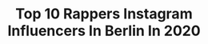 ---
title: Top 10 Rappers Instagram Influencers In Berlin In 2020
description: >-
  Find top rappers Instagram influencers in Berlin in 2020. Most popular hashtags: #rap #berlin #rapper #deutschrap.
platform: Instagram
profiles:
  - username: "djcraftkiz"
    fullname: >-
      Sil-Yan Bori
    location: "Germany"
    followers: 20752
    engagement: 263
    commentsToLikes: 0.017381
    id: ck5pzvwqz30bk0i119tnz42zy
    verified: true
    hashtags: "#party, #hiphop, #jam, #rap"
  - username: "ursapremik"
    fullname: >-
      Ursa Premik 📷
    location: "Germany"
    followers: 17479
    engagement: 369
    commentsToLikes: 0.003512
    id: ck5cdx8sejyhj0i119pslvnn6
    verified: false
    hashtags: "#portrait, #nederland, #queen, #singer"
  - username: "bangsaob"
    fullname: >-
      ❌ALLES GEFICKT - OUT NOW❌
    location: "Germany"
    followers: 5652
    engagement: 963
    commentsToLikes: 0.054885
    id: ck6uhaing7zp10j71hoiw6el8
    verified: false
    hashtags: "#luvre47, #berliner, #rap, #musik"
  - username: "bantunationofficial"
    fullname: >-
      BantuNation
    location: "Germany"
    followers: 7357
    engagement: 452
    commentsToLikes: 0.026954
    id: ck5c3lwguzl7x0i11o3dz9xem
    verified: false
    hashtags: "#tickets, #neuemusik, #music, #release"
  - username: "amewu777"
    fullname: >-
      Amewu
    location: "Germany"
    followers: 9184
    engagement: 565
    commentsToLikes: 0.065246
    id: ck6tw2m6ypnoz0j719cu05nr2
    verified: false
    hashtags: "#ontour, #newsingle, #acapella, #kleineseelen"
  - username: "kingkaan545"
    fullname: >-
      KINGKAAN
    location: "Germany"
    followers: 6555
    engagement: 2616
    commentsToLikes: 0.043876
    id: ck8t37ieq26yr0j780ifls0jp
    verified: false
    hashtags: "#heim, #frankfurt, #granate, #deutschrap"
  - username: "yoz7i"
    fullname: >-
      Yoz¡
    location: "Germany"
    followers: 8269
    engagement: 2044
    commentsToLikes: 0.029661
    id: ck5zvw52650pq0i148gg0gdu1
    verified: false
    hashtags: "#real, #siewartenalleschon, #2020dasjahrderver, #ripnatedogg"
  - username: "aletik_original"
    fullname: >-
      𝗔𝗹𝗲𝘁𝗶𝗸
    location: "Germany"
    followers: 10655
    engagement: 2977
    commentsToLikes: 0.026116
    id: ck8t15zn2uj9x0j78rss4ldoe
    verified: false
    hashtags: "#germanhiphop, #music, #bonezmc, #azet"
  - username: "aello.offiziell"
    fullname: >-
      Ällo
    location: "Germany"
    followers: 8132
    engagement: 689
    commentsToLikes: 0.231835
    id: ck5hg8bi91gjs0i11k24nigmq
    verified: false
    hashtags: "#beatmakers, #song, #berlin, #bonezmc"
  - username: "benrashots"
    fullname: >-
      Benjamin Rapp
    location: "Germany"
    followers: 27777
    engagement: 372
    commentsToLikes: 0.075927
    id: ck13a2ke3obes0i19orrcfzss
    verified: false
    hashtags: "#justaddsole, #sonyphotography, #portraitstream, #manportrait"
---
